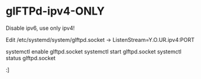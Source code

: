 # glFTPd-ipv4-ONLY
Disable ipv6, use only ipv4!

Edit /etc/systemd/system/glftpd.socket -> ListenStream=Y.O.UR.ipv4:PORT

systemctl enable glftpd.socket
systemctl start  glftpd.socket
systemctl status glftpd.socket

:]
